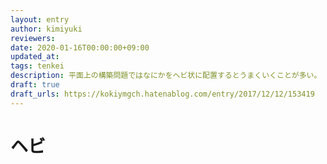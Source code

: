 ```yaml
---
layout: entry
author: kimiyuki
reviewers:
date: 2020-01-16T00:00:00+09:00
updated_at:
tags: tenkei
description: 平面上の構築問題ではなにかをヘビ状に配置するとうまくいくことが多い。
draft: true
draft_urls: https://kokiymgch.hatenablog.com/entry/2017/12/12/153419
---
```


# ヘビ
